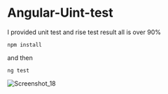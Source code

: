 # Angular-Uint-test
I provided unit test and rise test result all is over 90%

`npm install`

and then

`ng test`

![Screenshot_18](https://user-images.githubusercontent.com/86986628/129895216-96ec02cb-f6e0-43e1-afff-ded514c42647.png)
